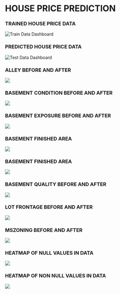 # HOUSE PRICE PREDICTION

### TRAINED HOUSE PRICE DATA
![Train Data Dashboard](https://github.com/Ujjwal2023kumar/Data-Science/blob/main/Projects/House_Price_Prediction/TRAIN_HOUSE_PRICE_DATA.png)

### PREDICTED HOUSE PRICE DATA
![Test Data Dashboard](https://github.com/Ujjwal2023kumar/Data-Science/blob/main/Projects/House_Price_Prediction/TEST_HOUSE_PRICE_DATA.png)

### ALLEY BEFORE AND AFTER
![](https://github.com/Ujjwal2023kumar/Data-Science/blob/main/Projects/House_Price_Prediction/EDA_img/AlleyBefore%26After.png)

### BASEMENT CONDITION BEFORE AND AFTER
![](https://github.com/Ujjwal2023kumar/Data-Science/blob/main/Projects/House_Price_Prediction/EDA_img/BsmtCondBefore%26After.png)

### BASEMENT EXPOSURE BEFORE AND AFTER
![](https://github.com/Ujjwal2023kumar/Data-Science/blob/main/Projects/House_Price_Prediction/EDA_img/BsmtExposureBefore%26After.png)

### BASEMENT FINISHED AREA
![](https://github.com/Ujjwal2023kumar/Data-Science/blob/main/Projects/House_Price_Prediction/EDA_img/BsmtFinType1Before%26After.png)

### BASEMENT FINISHED AREA
![](https://github.com/Ujjwal2023kumar/Data-Science/blob/main/Projects/House_Price_Prediction/EDA_img/BsmtFinType2Before%26After.png)

### BASEMENT QUALITY BEFORE AND AFTER
![](https://github.com/Ujjwal2023kumar/Data-Science/blob/main/Projects/House_Price_Prediction/EDA_img/BsmtQualBefore%26After.png)

### LOT FRONTAGE BEFORE AND AFTER
![](https://github.com/Ujjwal2023kumar/Data-Science/blob/main/Projects/House_Price_Prediction/EDA_img/LotFrontageBefore%26After.png)

### MSZONING BEFORE AND AFTER
![](https://github.com/Ujjwal2023kumar/Data-Science/blob/main/Projects/House_Price_Prediction/EDA_img/MSZoningBefore%26After.png)

### HEATMAP OF NULL VALUES IN DATA
![](https://github.com/Ujjwal2023kumar/Data-Science/blob/main/Projects/House_Price_Prediction/EDA_img/heatmap_DF_of_null_values.png)

### HEATMAP OF NON NULL VALUES IN DATA
![](https://github.com/Ujjwal2023kumar/Data-Science/blob/main/Projects/House_Price_Prediction/EDA_img/heatmap_DF_of_non-null_values.png)
